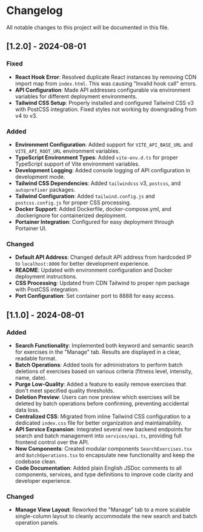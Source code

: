 # Changelog

All notable changes to this project will be documented in this file.

## [1.2.0] - 2024-08-01

### Fixed
- **React Hook Error**: Resolved duplicate React instances by removing CDN import map from `index.html`. This was causing "Invalid hook call" errors.
- **API Configuration**: Made API addresses configurable via environment variables for different deployment environments.
- **Tailwind CSS Setup**: Properly installed and configured Tailwind CSS v3 with PostCSS integration. Fixed styles not working by downgrading from v4 to v3.

### Added
- **Environment Configuration**: Added support for `VITE_API_BASE_URL` and `VITE_API_ROOT_URL` environment variables.
- **TypeScript Environment Types**: Added `vite-env.d.ts` for proper TypeScript support of Vite environment variables.
- **Development Logging**: Added console logging of API configuration in development mode.
- **Tailwind CSS Dependencies**: Added `tailwindcss` v3, `postcss`, and `autoprefixer` packages.
- **Tailwind Configuration**: Added `tailwind.config.js` and `postcss.config.js` for proper CSS processing.
- **Docker Support**: Added Dockerfile, docker-compose.yml, and .dockerignore for containerized deployment.
- **Portainer Integration**: Configured for easy deployment through Portainer UI.

### Changed
- **Default API Address**: Changed default API address from hardcoded IP to `localhost:8000` for better development experience.
- **README**: Updated with environment configuration and Docker deployment instructions.
- **CSS Processing**: Updated from CDN Tailwind to proper npm package with PostCSS integration.
- **Port Configuration**: Set container port to 8888 for easy access.

## [1.1.0] - 2024-08-01

### Added
- **Search Functionality**: Implemented both keyword and semantic search for exercises in the "Manage" tab. Results are displayed in a clear, readable format.
- **Batch Operations**: Added tools for administrators to perform batch deletions of exercises based on various criteria (fitness level, intensity, name, date).
- **Purge Low-Quality**: Added a feature to easily remove exercises that don't meet specified quality thresholds.
- **Deletion Preview**: Users can now preview which exercises will be deleted by batch operations before confirming, preventing accidental data loss.
- **Centralized CSS**: Migrated from inline Tailwind CSS configuration to a dedicated `index.css` file for better organization and maintainability.
- **API Service Expansion**: Integrated several new backend endpoints for search and batch management into `services/api.ts`, providing full frontend control over the API.
- **New Components**: Created modular components `SearchExercises.tsx` and `BatchOperations.tsx` to encapsulate new functionality and keep the codebase clean.
- **Code Documentation**: Added plain English JSDoc comments to all components, services, and type definitions to improve code clarity and developer experience.

### Changed
- **Manage View Layout**: Reworked the "Manage" tab to a more scalable single-column layout to cleanly accommodate the new search and batch operation panels.
